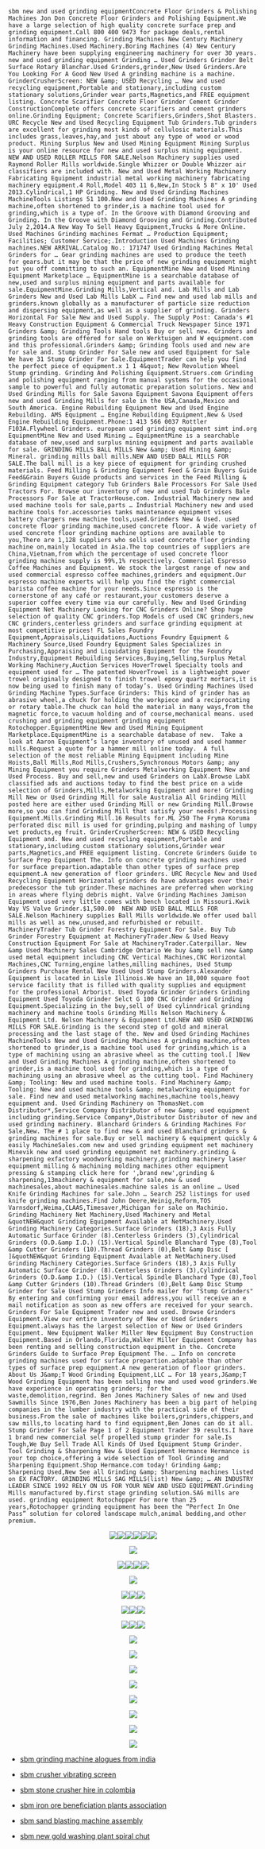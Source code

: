 ```
sbm new and used grinding equipmentConcrete Floor Grinders & Polishing Machines Jon Don Concrete Floor Grinders and Polishing Equipment.We have a large selection of high quality concrete surface prep and grinding equipment.Call 800 400 9473 for package deals,rental information and financing. Grinding Machines New Century Machinery Grinding Machines.Used Machinery.Boring Machines (4) New Century Machinery have been supplying engineering machinery for over 30 years. new and used grinding equipment Grinding … Used Grinders Grinder Belt Surface Rotary Blanchar.Used Grinders,grinder,New Used Grinders.Are You Looking For A Good New Used A grinding machine is a machine. GrinderCrusherScreen: NEW &amp; USED Recycling … New and used recycling equipment,Portable and stationary,including custom stationary solutions,Grinder wear parts,Magnetics,and FREE equipment listing. Concrete Scarifier Concrete Floor Grinder Cement Grinder ConstructionComplete offers concrete scarifiers and cement grinders online.Grinding Equipment; Concrete Scarifiers,Grinders,Shot Blasters. URC Recycle New and Used Recycling Equipment Tub Grinders.Tub grinders are excellent for grinding most kinds of cellulosic materials.This includes grass,leaves,hay,and just about any type of wood or wood product. Mining Surplus New and Used Mining Equipment Mining Surplus is your online resource for new and used surplus mining equipment.  NEW AND USED ROLLER MILLS FOR SALE.Nelson Machinery supplies used Raymond Roller Mills worldwide.Single Whizzer or Double Whizzer air classifiers are included with. New and Used Metal Working Machinery Fabricating Equipment industrial metal working machinery fabricating machinery equipment.4 Roll,Model 403 11 6,New,In Stock 5 8" x 10' Used 2013.Cylindrical,1 HP Grinding. New and Used Grinding Machines MachineTools Listings 51 100.New and Used Grinding Machines A grinding machine,often shortened to grinder,is a machine tool used for grinding,which is a type of. In the Groove with Diamond Grooving and Grinding. In the Groove with Diamond Grooving and Grinding.Contributed July 2,2014.A New Way To Sell Heavy Equipment,Trucks & More Online. Used Machines Grinding machines Fermat … Production Equipment; Facilities; Customer Service;.Introduction Used Machines Grinding machines.NEW ARRIVAL.Catalog No.: 171747 Used Grinding Machines Metal Grinders for … Gear grinding machines are used to produce the teeth for gears.but it may be that the price of new grinding equipment might put you off committing to such an. EquipmentMine New and Used Mining Equipment Marketplace … EquipmentMine is a searchable database of new,used and surplus mining equipment and parts available for sale.EquipmentMine.Grinding Mills,Vertical and. Lab Mills and Lab Grinders New and Used Lab Mills LabX … Find new and used lab mills and grinders.known globally as a manufacturer of particle size reduction and dispersing equipment,as well as a supplier of grinding. Grinders Horizontal For Sale New and Used Supply. The Supply Post: Canada's #1 Heavy Construction Equipment & Commercial Truck Newspaper Since 1971 Grinders &amp; Grinding Tools Hand tools Buy or sell new. Grinders and grinding tools are offered for sale on Werktuigen and W equipment.com and this professional.Grinders &amp; Grinding Tools used and new are for sale and. Stump Grinder For Sale new and used Equipment for Sale We have 31 Stump Grinder For Sale.EquipmentTrader can help you find the perfect piece of equipment.x 1 1 4&quot; New Revolution Wheel Stump grinding. Grinding And Polishing Equipment.Struers.com Grinding and polishing equipment ranging from manual systems for the occasional sample to powerful and fully automatic preparation solutions. New and Used Grinding Mills for Sale Savona Equipment Savona Equipment offers new and used Grinding Mills for sale in the USA,Canada,Mexico and South America. Engine Rebuilding Equipment New and Used Engine Rebuilding. AMS Equipment … Engine Rebuilding Equipment,New & Used Engine Rebuilding Equipment.Phone:1 413 566 0037 Rottler F103A.Flywheel Grinders. european used grinding equipment simt ind.org EquipmentMine New and Used Mining … EquipmentMine is a searchable database of new,used and surplus mining equipment and parts available for sale. GRINDING MILLS BALL MILLS New &amp; Used Mining &amp; Mineral. grinding mills ball mills.NEW AND USED BALL MILLS FOR SALE.The ball mill is a key piece of equipment for grinding crushed materials. Feed Milling & Grinding Equipment Feed & Grain Buyers Guide Feed&Grain Buyers Guide products and services in the Feed Milling & Grinding Equipment category Tub Grinders Bale Processors For Sale Used Tractors For. Browse our inventory of new and used Tub Grinders Bale Processors For Sale at TractorHouse.com. Industrial Machinery new and used machine tools for sale,parts … Industrial Machinery new and used machine tools for.accessories tanks maintenance equipment vises battery chargers new machine tools,used.Grinders New & Used. used concrete floor grinding machine,used concrete floor. A wide variety of used concrete floor grinding machine options are available to you,There are 1,128 suppliers who sells used concrete floor grinding machine on,mainly located in Asia.The top countries of suppliers are China,Vietnam,from which the percentage of used concrete floor grinding machine supply is 99%,1% respectively. Commercial Espresso Coffee Machines and Equipment. We stock the largest range of new and used commercial espresso coffee machines,grinders and equipment.Our espresso machine experts will help you find the right commercial barista coffee machine for your needs.Since espresso is the cornerstone of any café or restaurant,your customers deserve a superior coffee every time via our carefully. New and Used Grinding Equipment Net Machinery Looking for CNC Grinders Online? Shop huge selection of quality CNC grinders.Top Models of used CNC grinders,new CNC grinders,centerless grinders and surface grinding equipment at most competitive prices! FL Sales Foundry Equipment,Appraisals,Liquidations,Auctions Foundry Equipment & Machinery Source,Used Foundry Equipment Sales Specializes in Purchasing,Appraising and Liquidating Equipment for the Foundry Industry,Equipment Rebuilding Services,Buying,Selling,Surplus Metal Working Machinery,Auction Services HoverTrowel Specialty tools and equipment used for … The patented HoverTrowel is a lightweight power trowel originally designed to finish trowel epoxy quartz mortars,it is now being used to finish many of today’s. Used Grinding Machines Used Grinding Machine Types.Surface Grinders: This kind of grinder has an abrasive wheel,a chuck for holding the workpiece and a reciprocating or rotary table.The chuck can hold the material in many ways,from the magnetic force,to vacuum holding and of course,mechanical means. used crushing and grinding equipment grinding equipment Rotochopper.EquipmentMine New and Used Mining Equipment Marketplace.EquipmentMine is a searchable database of new.  Take a look at Aaron Equipment’s large inventory of unused and used hammer mills.Request a quote for a hammer mill online today.  A full selection of the most reliable Mining Equipment including Mine Hoists,Ball Mills,Rod Mills,Crushers,Synchronous Motors &amp; any Mining Equipment you require Grinders Metalworking Equipment New and Used Process. Buy and sell,new and used Grinders on LabX.Browse LabX classified ads and auctions today to find the best price on a wide selection of Grinders,Mills,Metalworking Equipment and more! Grinding Mill New or Used Grinding Mill for sale Australia All Grinding Mill posted here are either used Grinding Mill or new Grinding Mill.Browse more,so you can find Grinding Mill that satisfy your needs!.Processing Equipment.Mills.Grinding Mill.16 Results for.ML 250 The Fryma Koruma perforated disc mill is used for grinding,pulping and mashing of lumpy wet products,eg fruit. GrinderCrusherScreen: NEW & USED Recycling Equipment and. New and used recycling equipment,Portable and stationary,including custom stationary solutions,Grinder wear parts,Magnetics,and FREE equipment listing. Concrete Grinders Guide to Surface Prep Equipment The. Info on concrete grinding machines used for surface prepartion.adaptable than other types of surface prep equipment.A new generation of floor grinders. URC Recycle New and Used Recycling Equipment Horizontal grinders do have advantages over their predecessor the tub grinder.These machines are preferred when working in areas where flying debris might. Valve Grinding Machines Jamison Equipment used very little comes with bench located in Missouri.Kwik Way VS Valve Grinder.$1,500.00  NEW AND USED BALL MILLS FOR SALE.Nelson Machinery supplies Ball Mills worldwide.We offer used ball mills as well as new,unused,and refurbished or rebuilt. MachineryTrader Tub Grinder Forestry Equipment For Sale. Buy Tub Grinder Forestry Equipment at MachineryTrader.New & Used Heavy Construction Equipment For Sale at MachineryTrader.Caterpillar. New &amp Used Machinery Sales Cambridge Ontario We buy &amp sell new &amp used metal equipment including CNC Vertical Machines,CNC Horizontal Machines,CNC Turning,engine lathes,milling machines, Used Stump Grinders Purchase Rental New Used Used Stump Grinders.Alexander Equipment is located in Lisle Illinois.We have an 18,000 square foot service facility that is filled with quality supplies and equipment for the professional Arborist. Used Toyoda Grinder Grinders Grinding Equipment Used Toyoda Grinder Selct G 100 CNC Grinder and Grinding Equipment.Specializing in the buy,sell of Used cylinndrical grinding machinery and machine tools Grinding Mills Nelson Machinery & Equipment Ltd. Nelson Machinery & Equipment Ltd.NEW AND USED GRINDING MILLS FOR SALE.Grinding is the second step of gold and mineral processing and the last stage of the. New and Used Grinding Machines MachineTools New and Used Grinding Machines A grinding machine,often shortened to grinder,is a machine tool used for grinding,which is a type of machining using an abrasive wheel as the cutting tool.[ ]New and Used Grinding Machines A grinding machine,often shortened to grinder,is a machine tool used for grinding,which is a type of machining using an abrasive wheel as the cutting tool. Find Machinery &amp; Tooling: New and used machine tools. Find Machinery &amp; Tooling: New and used machine tools &amp; metalworking equipment for sale. Find new and used metalworking machines,machine tools,heavy equipment and. Used Grinding Machinery on ThomasNet.com Distributor*,Service Company Distributor of new &amp; used equipment including grinding.Service Company*,Distributor Distributor of new and used grinding machinery. Blanchard Grinders & Grinding Machines For Sale,New. The # 1 place to find new & and used Blanchard grinders & grinding machines for sale.Buy or sell machinery & equipment quickly & easily MachineSales.com new and used grinding equipment net machinery Minevik new and used grinding equipment net machinery.grinding & sharpening exfactory woodworking machinery,grinding machinery laser equipment milling & machining molding machines other equipment pressing & stamping click here for ',brand new',grinding & sharpening,13machinery & equipment for sale,new & used machinesales,about machinesales.machine sales is an online … Used Knife Grinding Machines for sale.John … Search 252 listings for used knife grinding machines.Find John Deere,Weinig,Reform,TOS Varnsdorf,Weima,CLAAS,Timesaver,Michigan for sale on Machinio. Grinding Machinery Net Machinery,Used Machinery and Metal &quotNEW&quot Grinding Equipment Available at NetMachinery.Used Grinding Machinery Categories.Surface Grinders (18),3 Axis Fully Automatic Surface Grinder (8).Centerless Grinders (3),Cylindrical Grinders (O.D.&amp I.D.) (15).Vertical Spindle Blanchard Type (8),Tool &amp Cutter Grinders (10).Thread Grinders (0),Belt &amp Disc [ ]&quotNEW&quot Grinding Equipment Available at NetMachinery.Used Grinding Machinery Categories.Surface Grinders (18),3 Axis Fully Automatic Surface Grinder (8).Centerless Grinders (3),Cylindrical Grinders (O.D.&amp I.D.) (15).Vertical Spindle Blanchard Type (8),Tool &amp Cutter Grinders (10).Thread Grinders (0),Belt &amp Disc Stump Grinder for Sale Used Stump Grinders Info mailer for "Stump Grinders" By entering and confirming your email address,you will receive an e mail notification as soon as new offers are received for your search. Grinders For Sale Equipment Trader new and used. Browse Grinders Equipment.View our entire inventory of New or Used Grinders Equipment.always has the largest selection of New or Used Grinders Equipment. New Equipment Walker Miller New Equipment Buy Construction Equipment.Based in Orlando,Florida,Walker Miller Equipment Company has been renting and selling construction equipment in the. Concrete Grinders Guide to Surface Prep Equipment The. … Info on concrete grinding machines used for surface prepartion.adaptable than other types of surface prep equipment.A new generation of floor grinders. About Us J&amp;T Wood Grinding Equipment,LLC … For 18 years,J&amp;T Wood Grinding Equipment has been selling new and used wood grinders.We have experience in operating grinders; for the waste,demolition,regrind. Ben Jones Machinery Sales of new and Used Sawmills Since 1976,Ben Jones Machinery has been a big part of helping companies in the lumber industry with the practical side of their business.From the sale of machines like boilers,grinders,chippers,and saw mills,to locating hard to find equipment,Ben Jones can do it all. Stump Grinder For Sale Page 1 of 2 Equipment Trader 39 results.I have 1 brand new commercial self propelled stump grinder for sale.Is Tough,We Buy Sell Trade All Kinds Of Used Equipment Stump Grinder. Tool Grinding & Sharpening New & Used Equipment Hermance Hermance is your top choice,offering a wide selection of Tool Grinding and Sharpening Equipment.Shop Hermance.com today! Grinding &amp; Sharpening Used,New See all Grinding &amp; Sharpening machines listed on EX FACTORY. GRINDING MILLS SAG MILLS(list) New &amp; … AN INDUSTRY LEADER SINCE 1992 RELY ON US FOR YOUR NEW AND USED EQUIPMENT.Grinding Mills manufactured by.first stage grinding solution.SAG mills are used. grinding equipment Rotochopper For more than 25 years,Rotochopper grinding equipment has been the “Perfect In One Pass” solution for colored landscape mulch,animal bedding,and other premium. 
```

<div align="center">
  
<a rel="nofollow" href="https://m.shibang-china.com?f=github&k=sbm+new+and+used+grinding+equipment"><img src="https://static.shibang-china.com/en/l.png"></a><img src="https://static.shibang-china.com/en/hw.png"><a rel="nofollow" href="https://m.shibang-china.com/product/?f=github&k=sbm+new+and+used+grinding+equipment"><img src="https://static.shibang-china.com/en/p.png"></a><a rel="nofollow" href="https://m.shibang-china.com/cases/?f=github&k=sbm+new+and+used+grinding+equipment"><img src="https://static.shibang-china.com/en/c.png"></a><a rel="nofollow" href="https://m.shibang-china.com/news/?f=github&k=sbm+new+and+used+grinding+equipment"><img src="https://static.shibang-china.com/en/n.png"></a><a rel="nofollow" href="https://m.shibang-china.com?f=github&k=sbm+new+and+used+grinding+equipment"><img src="https://static.shibang-china.com/en/m.png"></a>

<a rel="nofollow" href="https://m.shibang-china.com/product/?f=github&k=sbm+new+and+used+grinding+equipment"><img src="https://static.shibang-china.com/en/b.jpg"></a>
  
<a rel="nofollow" href="https://m.shibang-china.com/solution-aggregate.html?f=github&k=sbm+new+and+used+grinding+equipment"><img src="https://static.shibang-china.com/en/a.jpg"></a><a rel="nofollow" href="https://m.shibang-china.com/solution-mine.html?f=github&k=sbm+new+and+used+grinding+equipment"><img src="https://static.shibang-china.com/en/m.jpg"></a><a rel="nofollow" href="https://m.shibang-china.com/solution-mill.html?f=github&k=sbm+new+and+used+grinding+equipment"><img src="https://static.shibang-china.com/en/g.jpg"></a><a rel="nofollow" href="https://m.shibang-china.com/solution-epc.html?f=github&k=sbm+new+and+used+grinding+equipment"><img src="https://static.shibang-china.com/en/e.jpg"></a>

<a rel="nofollow" href="https://m.shibang-china.com/product/?f=github&k=sbm+new+and+used+grinding+equipment"><img src="https://static.shibang-china.com/en/a-p.png"></a>

<a rel="nofollow" href="https://m.shibang-china.com/product/crusher/c6x.html?f=github&k=sbm+new+and+used+grinding+equipment"><img src="https://static.shibang-china.com/en/j.jpg"></a><a rel="nofollow" href="https://m.shibang-china.com/product/crusher/ci5x.html?f=github&k=sbm+new+and+used+grinding+equipment"><img src="https://static.shibang-china.com/en/i.jpg"></a><a rel="nofollow" href="https://m.shibang-china.com/product/crusher/hst.html?f=github&k=sbm+new+and+used+grinding+equipment"><img src="https://static.shibang-china.com/en/c.jpg"></a>

<a rel="nofollow" href="https://m.shibang-china.com/product/mill/mtw.html?f=github&k=sbm+new+and+used+grinding+equipment"><img src="https://static.shibang-china.com/en/mtw.jpg"></a><a rel="nofollow" href="https://m.shibang-china.com/product/mill/scm.html?f=github&k=sbm+new+and+used+grinding+equipment"><img src="https://static.shibang-china.com/en/scm.jpg"></a><a rel="nofollow" href="https://m.shibang-china.com/product/mill/lm.html?f=github&k=sbm+new+and+used+grinding+equipment"><img src="https://static.shibang-china.com/en/lm.jpg"></a>

<a rel="nofollow" href="https://m.shibang-china.com/product/sand/vsi6x.html?f=github&k=sbm+new+and+used+grinding+equipment"><img src="https://static.shibang-china.com/en/6x.jpg"></a><a rel="nofollow" href="https://m.shibang-china.com/product/sand/vu.html?f=github&k=sbm+new+and+used+grinding+equipment"><img src="https://static.shibang-china.com/en/vu.jpg"></a><a rel="nofollow" href="https://m.shibang-china.com/product/mobile/klun.html?f=github&k=sbm+new+and+used+grinding+equipment"><img src="https://static.shibang-china.com/en/k.jpg"></a>

<a rel="nofollow" href="https://m.shibang-china.com/cases/?f=github&k=sbm+new+and+used+grinding+equipment"><img src="https://static.shibang-china.com/en/case.png"></a>

<a rel="nofollow" href="https://m.shibang-china.com/cases/aggregate/202.html?f=github&k=sbm+new+and+used+grinding+equipment"><img src="https://static.shibang-china.com/en/c-1.jpg"></a>

<a rel="nofollow" href="https://m.shibang-china.com/cases/aggregate/203.html?f=github&k=sbm+new+and+used+grinding+equipment"><img src="https://static.shibang-china.com/en/c-2.jpg"></a>

<a rel="nofollow" href="https://m.shibang-china.com/cases/mill/123.html?f=github&k=sbm+new+and+used+grinding+equipment"><img src="https://static.shibang-china.com/en/c-3.jpg"></a>

<a rel="nofollow" href="https://m.shibang-china.com/contact_us.html?f=github&k=sbm+new+and+used+grinding+equipment"><img src="https://static.shibang-china.com/en/contact.png"></a>

<a rel="nofollow" href="https://swt.shibang-china.com/?f=github&k=sbm+new+and+used+grinding+equipment"><img src="https://static.shibang-china.com/en/chat.png"></a>

<a rel="nofollow" href="https://whatsapp.shibangsoft.com/WhatsApp.php?f=github&k=sbm+new+and+used+grinding+equipment"><img src="https://static.shibang-china.com/en/whatsapp.png"></a>

<a rel="nofollow" href="https://m.shibang-china.com/?f=github&k=sbm+new+and+used+grinding+equipment"><img src="https://static.shibang-china.com/en/website.png"></a>

</div>


* [sbm grinding machine alogues from india](sbm%20grinding%20machine%20alogues%20from%20india.md)

* [sbm crusher vibrating screen](sbm%20crusher%20vibrating%20screen.md)

* [sbm stone crusher hire in colombia](sbm%20stone%20crusher%20hire%20in%20colombia.md)

* [sbm iron ore beneficiation plants association](sbm%20iron%20ore%20beneficiation%20plants%20association.md)

* [sbm sand blasting machine assembly](sbm%20sand%20blasting%20machine%20assembly.md)

* [sbm new gold washing plant spiral chut](sbm%20new%20gold%20washing%20plant%20spiral%20chut.md)